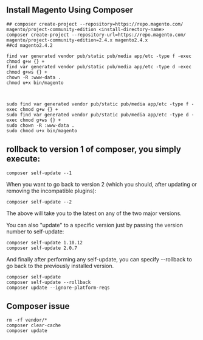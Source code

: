 ## Install Magento Using Composer


    ## composer create-project --repository=https://repo.magento.com/ magento/project-community-edition <install-directory-name>
    composer create-project --repository-url=https://repo.magento.com/ magento/project-community-edition=2.4.x magento2.4.x
    ##cd magento2.4.2
    
    find var generated vendor pub/static pub/media app/etc -type f -exec chmod g+w {} +
    find var generated vendor pub/static pub/media app/etc -type d -exec chmod g+ws {} +
    chown -R :www-data .
    chmod u+x bin/magento
    
    
    
    sudo find var generated vendor pub/static pub/media app/etc -type f -exec chmod g+w {} +
    sudo find var generated vendor pub/static pub/media app/etc -type d -exec chmod g+ws {} +
    sudo chown -R :www-data .
    sudo chmod u+x bin/magento 

## rollback to version 1 of composer, you simply execute:

    composer self-update --1

When you want to go back to version 2 (which you should, after updating or removing the incompatible plugins):

    composer self-update --2
The above will take you to the latest on any of the two major versions.

You can also "update" to a specific version just by passing the version number to self-update:

    composer self-update 1.10.12
    composer self-update 2.0.7
And finally after performing any self-update, you can specify --rollback to go back to the previously installed version.

    composer self-update
    composer self-update --rollback
    composer update --ignore-platform-reqs
    
## Composer issue 

    rm -rf vendor/*
    composer clear-cache
    composer update
